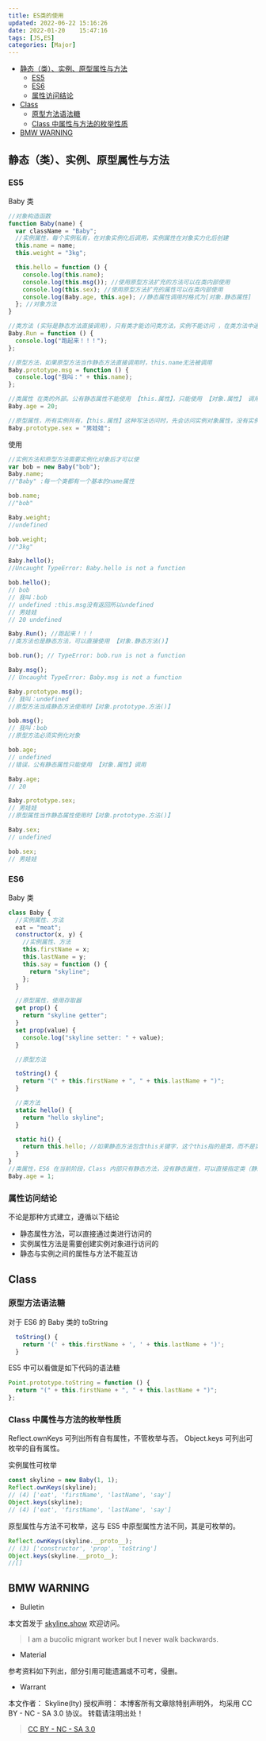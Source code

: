 ```yaml
---
title: ES类的使用
updated: 2022-06-22	15:16:26
date: 2022-01-20	15:47:16
tags: [JS,ES]
categories: [Major]
---
```

            
            

<!-- @import "[TOC]" {cmd="toc" depthFrom=1 depthTo=6 orderedList=false} -->

<!-- code_chunk_output -->

  - [静态（类）、实例、原型属性与方法](#静态类实例原型属性与方法)
    - [ES5](#es5)
    - [ES6](#es6)
    - [属性访问结论](#属性访问结论)
  - [Class](#class)
    - [原型方法语法糖](#原型方法语法糖)
    - [Class 中属性与方法的枚举性质](#class-中属性与方法的枚举性质)
  - [BMW WARNING](#bmw-warning)

<!-- /code_chunk_output -->

## 静态（类）、实例、原型属性与方法

### ES5

Baby 类

```js
//对象构造函数
function Baby(name) {
  var className = "Baby";
  //实例属性，每个实例私有，在对象实例化后调用，实例属性在对象实力化后创建
  this.name = name;
  this.weight = "3kg";

  this.hello = function () {
    console.log(this.name);
    console.log(this.msg()); //使用原型方法扩充的方法可以在类内部使用
    console.log(this.sex); //使用原型方法扩充的属性可以在类内部使用
    console.log(Baby.age, this.age); //静态属性调用时格式为[对象.静态属性]
  }; //对象方法
}

//类方法 (实际是静态方法直接调用)，只有类才能访问类方法，实例不能访问 ，在类方法中通过this只能访问类属性不能访问其他属性，即在本例中，Run方法只能访问到this.age
Baby.Run = function () {
  console.log("跑起来！！！");
};

//原型方法，如果原型方法当作静态方法直接调用时，this.name无法被调用
Baby.prototype.msg = function () {
  console.log("我叫：" + this.name);
};

//类属性 在类的外部。公有静态属性不能使用 【this.属性】，只能使用 【对象.属性】 调用，只有类才能访问类属性，实例不能访问
Baby.age = 20;

//原型属性，所有实例共有，【this.属性】这种写法访问时，先会访问实例对象属性，没有实例对象属性就会访问原型属性 ，也可以当成公有静态属性使用【对象.prototype.原型属性。
Baby.prototype.sex = "男娃娃";
```

使用

```js
//实例方法和原型方法需要实例化对象后才可以使
var bob = new Baby("bob");
Baby.name;
//"Baby" :每一个类都有一个基本的name属性

bob.name;
//"bob"

Baby.weight;
//undefined

bob.weight;
//"3kg"

Baby.hello();
//Uncaught TypeError: Baby.hello is not a function

bob.hello();
// bob
// 我叫：bob
// undefined :this.msg没有返回所以undefined
// 男娃娃
// 20 undefined

Baby.Run(); //跑起来！！！
//类方法也是静态方法，可以直接使用 【对象.静态方法()】

bob.run(); // TypeError: bob.run is not a function

Baby.msg();
// Uncaught TypeError: Baby.msg is not a function

Baby.prototype.msg();
// 我叫：undefined
//原型方法当成静态方法使用时【对象.prototype.方法()】

bob.msg();
// 我叫：bob
//原型方法必须实例化对象

bob.age;
// undefined
//错误，公有静态属性只能使用 【对象.属性】调用

Baby.age;
// 20

Baby.prototype.sex;
// 男娃娃
//原型属性当作静态属性使用时【对象.prototype.方法()】

Baby.sex;
// undefined

bob.sex;
// 男娃娃
```

### ES6
<!--more-->

Baby 类

```js
class Baby {
  //实例属性、方法
  eat = "meat";
  constructor(x, y) {
    //实例属性、方法
    this.firstName = x;
    this.lastName = y;
    this.say = function () {
      return "skyline";
    };
  }

  //原型属性，使用存取器
  get prop() {
    return "skyline getter";
  }
  set prop(value) {
    console.log("skyline setter: " + value);
  }

  //原型方法

  toString() {
    return "(" + this.firstName + ", " + this.lastName + ")";
  }

  //类方法
  static hello() {
    return "hello skyline";
  }

  static hi() {
    return this.hello; //如果静态方法包含this关键字，这个this指的是类，而不是实例
  }
}
//类属性，ES6 在当前阶段，Class 内部只有静态方法，没有静态属性，可以直接指定类（静态）属性
Baby.age = 1;
```

### 属性访问结论

不论是那种方式建立，遵循以下结论

- 静态属性方法，可以直接通过类进行访问的
- 实例属性方法是需要创建实例对象进行访问的
- 静态与实例之间的属性与方法不能互访

## Class

### 原型方法语法糖

对于 ES6 的 Baby 类的 toString

```js
  toString() {
    return '(' + this.firstName + ', ' + this.lastName + ')';
  }
```

ES5 中可以看做是如下代码的语法糖

```js
Point.prototype.toString = function () {
  return "(" + this.firstName + ", " + this.lastName + ")";
};
```

### Class 中属性与方法的枚举性质

Reflect.ownKeys 可列出所有自有属性，不管枚举与否。
Object.keys 可列出可枚举的自有属性。

实例属性可枚举

```js
const skyline = new Baby(1, 1);
Reflect.ownKeys(skyline);
// (4) ['eat', 'firstName', 'lastName', 'say']
Object.keys(skyline);
// (4) ['eat', 'firstName', 'lastName', 'say']
```

原型属性与方法不可枚举，这与 ES5 中原型属性方法不同，其是可枚举的。

```js
Reflect.ownKeys(skyline.__proto__);
// (3) ['constructor', 'prop', 'toString']
Object.keys(skyline.__proto__);
//[]
```

## BMW WARNING

- Bulletin

本文首发于 [skyline.show](http://www.skyline.show)  欢迎访问。

> I am a bucolic migrant worker but I never walk backwards.

- Material

参考资料如下列出，部分引用可能遗漏或不可考，侵删。

>

- Warrant

本文作者： Skyline(lty)
授权声明： 本博客所有文章除特别声明外， 均采用 CC BY - NC - SA 3.0 协议。 转载请注明出处！

> [CC BY - NC - SA 3.0](https://creativecommons.org/licenses/by-nc-sa/3.0/deed.zh)
